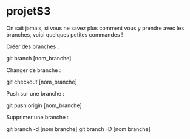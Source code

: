 # projetS3

On sait jamais, si vous ne savez plus comment vous y prendre avec les branches, voici quelques petites commandes !

Créer des branches :

git branch [nom_branche]

Changer de branche :

git checkout [nom_branche]

Push sur une branche :

git push origin [nom_branche]

Supprimer une branche : 

git branch -d [nom branche]
git branch -D [nom branche]
